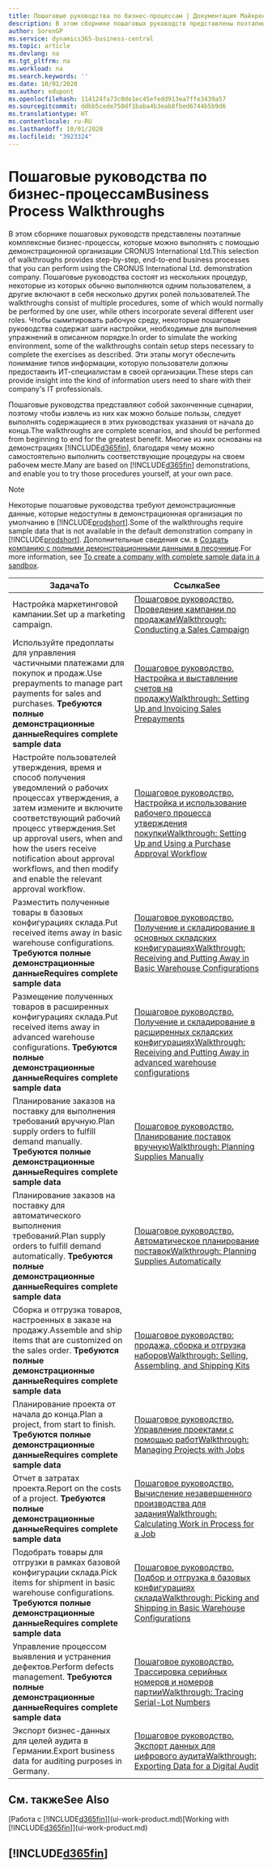 ```yaml
---
title: Пошаговые руководства по бизнес-процессам | Документация Майкрософт
description: В этом сборнике пошаговых руководств представлены поэтапные комплексные бизнес-процессы, которые можно выполнять с помощью демонстрационной организации CRONUS International Ltd.
author: SorenGP
ms.service: dynamics365-business-central
ms.topic: article
ms.devlang: na
ms.tgt_pltfrm: na
ms.workload: na
ms.search.keywords: ''
ms.date: 10/01/2020
ms.author: edupont
ms.openlocfilehash: 114124fa73c0de1ec45efedd913ea7ffe3439a57
ms.sourcegitcommit: ddbb5cede750df1baba4b3eab8fbed6744b5b9d6
ms.translationtype: HT
ms.contentlocale: ru-RU
ms.lasthandoff: 10/01/2020
ms.locfileid: "3923324"
---
```

# <a name="business-process-walkthroughs"></a><span data-ttu-id="2e8b8-103">Пошаговые руководства по бизнес-процессам</span><span class="sxs-lookup"><span data-stu-id="2e8b8-103">Business Process Walkthroughs</span></span>

<span data-ttu-id="2e8b8-104">В этом сборнике пошаговых руководств представлены поэтапные комплексные бизнес-процессы, которые можно выполнять с помощью демонстрационной организации CRONUS International Ltd.</span><span class="sxs-lookup"><span data-stu-id="2e8b8-104">This selection of walkthroughs provides step-by-step, end-to-end business processes that you can perform using the CRONUS International Ltd. demonstration company.</span></span> <span data-ttu-id="2e8b8-105">Пошаговые руководства состоят из нескольких процедур, некоторые из которых обычно выполняются одним пользователем, а другие включают в себя несколько других ролей пользователей.</span><span class="sxs-lookup"><span data-stu-id="2e8b8-105">The walkthroughs consist of multiple procedures, some of which would normally be performed by one user, while others incorporate several different user roles.</span></span> <span data-ttu-id="2e8b8-106">Чтобы сымитировать рабочую среду, некоторые пошаговые руководства содержат шаги настройки, необходимые для выполнения упражнений в описанном порядке.</span><span class="sxs-lookup"><span data-stu-id="2e8b8-106">In order to simulate the working environment, some of the walkthroughs contain setup steps necessary to complete the exercises as described.</span></span> <span data-ttu-id="2e8b8-107">Эти этапы могут обеспечить понимание типов информации, которую пользователи должны предоставить ИТ-специалистам в своей организации.</span><span class="sxs-lookup"><span data-stu-id="2e8b8-107">These steps can provide insight into the kind of information users need to share with their company's IT professionals.</span></span>  

 <span data-ttu-id="2e8b8-108">Пошаговые руководства представляют собой законченные сценарии, поэтому чтобы извлечь из них как можно больше пользы, следует выполнять содержащиеся в этих руководствах указания от начала до конца.</span><span class="sxs-lookup"><span data-stu-id="2e8b8-108">The walkthroughs are complete scenarios, and should be performed from beginning to end for the greatest benefit.</span></span> <span data-ttu-id="2e8b8-109">Многие из них основаны на демонстрациях [!INCLUDE[d365fin](includes/d365fin_md.md)], благодаря чему можно самостоятельно выполнить соответствующие процедуры на своем рабочем месте.</span><span class="sxs-lookup"><span data-stu-id="2e8b8-109">Many are based on [!INCLUDE[d365fin](includes/d365fin_md.md)] demonstrations, and enable you to try those procedures yourself, at your own pace.</span></span>  

> [!NOTE]
> <span data-ttu-id="2e8b8-110">Некоторые пошаговые руководства требуют демонстрационные данные, которые недоступны в демонстрационная организация по умолчанию в [!INCLUDE[prodshort](includes/prodshort.md)].</span><span class="sxs-lookup"><span data-stu-id="2e8b8-110">Some of the walkthroughs require sample data that is not available in the default demonstration company in [!INCLUDE[prodshort](includes/prodshort.md)].</span></span> <span data-ttu-id="2e8b8-111">Дополнительные сведения см. в [Создать компанию с полными демонстрационными данными в песочнице](across-how-create-sandbox-environment.md#to-create-a-company-with-complete-sample-data-in-a-sandbox).</span><span class="sxs-lookup"><span data-stu-id="2e8b8-111">For more information, see [To create a company with complete sample data in a sandbox](across-how-create-sandbox-environment.md#to-create-a-company-with-complete-sample-data-in-a-sandbox).</span></span>

|<span data-ttu-id="2e8b8-112">Задача</span><span class="sxs-lookup"><span data-stu-id="2e8b8-112">To</span></span>|<span data-ttu-id="2e8b8-113">Ссылка</span><span class="sxs-lookup"><span data-stu-id="2e8b8-113">See</span></span>|  
|--------|---------|  
|<span data-ttu-id="2e8b8-114">Настройка маркетинговой кампании.</span><span class="sxs-lookup"><span data-stu-id="2e8b8-114">Set up a marketing campaign.</span></span>|[<span data-ttu-id="2e8b8-115">Пошаговое руководство. Проведение кампании по продажам</span><span class="sxs-lookup"><span data-stu-id="2e8b8-115">Walkthrough: Conducting a Sales Campaign</span></span>](walkthrough-conducting-a-sales-campaign.md)|  
|<span data-ttu-id="2e8b8-116">Используйте предоплаты для управления частичными платежами для покупок и продаж.</span><span class="sxs-lookup"><span data-stu-id="2e8b8-116">Use prepayments to manage part payments for sales and purchases.</span></span> <span data-ttu-id="2e8b8-117">**Требуются полные демонстрационные данные**</span><span class="sxs-lookup"><span data-stu-id="2e8b8-117">**Requires complete sample data**</span></span> |[<span data-ttu-id="2e8b8-118">Пошаговое руководство. Настройка и выставление счетов на продажу</span><span class="sxs-lookup"><span data-stu-id="2e8b8-118">Walkthrough: Setting Up and Invoicing Sales Prepayments</span></span>](walkthrough-setting-up-and-invoicing-sales-prepayments.md)|  
|<span data-ttu-id="2e8b8-119">Настройте пользователей утверждения, время и способ получения уведомлений о рабочих процессах утверждения, а затем измените и включите соответствующий рабочий процесс утверждения.</span><span class="sxs-lookup"><span data-stu-id="2e8b8-119">Set up approval users, when and how the users receive notification about approval workflows, and then modify and enable the relevant approval workflow.</span></span>|[<span data-ttu-id="2e8b8-120">Пошаговое руководство. Настройка и использование рабочего процесса утверждения покупки</span><span class="sxs-lookup"><span data-stu-id="2e8b8-120">Walkthrough: Setting Up and Using a Purchase Approval Workflow</span></span>](walkthrough-setting-up-and-using-a-purchase-approval-workflow.md)|  
|<span data-ttu-id="2e8b8-121">Разместить полученные товары в базовых конфигурациях склада.</span><span class="sxs-lookup"><span data-stu-id="2e8b8-121">Put received items away in basic warehouse configurations.</span></span> <span data-ttu-id="2e8b8-122">**Требуются полные демонстрационные данные**</span><span class="sxs-lookup"><span data-stu-id="2e8b8-122">**Requires complete sample data**</span></span>|[<span data-ttu-id="2e8b8-123">Пошаговое руководство. Получение и складирование в основных складских конфигурациях</span><span class="sxs-lookup"><span data-stu-id="2e8b8-123">Walkthrough: Receiving and Putting Away in Basic Warehouse Configurations</span></span>](walkthrough-receiving-and-putting-away-in-basic-warehousing.md)|  
|<span data-ttu-id="2e8b8-124">Размещение полученных товаров в расширенных конфигурациях склада.</span><span class="sxs-lookup"><span data-stu-id="2e8b8-124">Put received items away in advanced warehouse configurations.</span></span> <span data-ttu-id="2e8b8-125">**Требуются полные демонстрационные данные**</span><span class="sxs-lookup"><span data-stu-id="2e8b8-125">**Requires complete sample data**</span></span>|[<span data-ttu-id="2e8b8-126">Пошаговое руководство. Получение и складирование в расширенных складских конфигурациях</span><span class="sxs-lookup"><span data-stu-id="2e8b8-126">Walkthrough: Receiving and Putting Away in advanced warehouse configurations</span></span>](walkthrough-receiving-and-putting-away-in-advanced-warehousing.md)|  
|<span data-ttu-id="2e8b8-127">Планирование заказов на поставку для выполнения требований вручную.</span><span class="sxs-lookup"><span data-stu-id="2e8b8-127">Plan supply orders to fulfill demand manually.</span></span> <span data-ttu-id="2e8b8-128">**Требуются полные демонстрационные данные**</span><span class="sxs-lookup"><span data-stu-id="2e8b8-128">**Requires complete sample data**</span></span>|[<span data-ttu-id="2e8b8-129">Пошаговое руководство. Планирование поставок вручную</span><span class="sxs-lookup"><span data-stu-id="2e8b8-129">Walkthrough: Planning Supplies Manually</span></span>](walkthrough-planning-supplies-manually.md)|  
|<span data-ttu-id="2e8b8-130">Планирование заказов на поставку для автоматического выполнения требований.</span><span class="sxs-lookup"><span data-stu-id="2e8b8-130">Plan supply orders to fulfill demand automatically.</span></span> <span data-ttu-id="2e8b8-131">**Требуются полные демонстрационные данные**</span><span class="sxs-lookup"><span data-stu-id="2e8b8-131">**Requires complete sample data**</span></span>|[<span data-ttu-id="2e8b8-132">Пошаговое руководство. Автоматическое планирование поставок</span><span class="sxs-lookup"><span data-stu-id="2e8b8-132">Walkthrough: Planning Supplies Automatically</span></span>](walkthrough-planning-supplies-automatically.md)|  
|<span data-ttu-id="2e8b8-133">Сборка и отгрузка товаров, настроенных в заказе на продажу.</span><span class="sxs-lookup"><span data-stu-id="2e8b8-133">Assemble and ship items that are customized on the sales order.</span></span> <span data-ttu-id="2e8b8-134">**Требуются полные демонстрационные данные**</span><span class="sxs-lookup"><span data-stu-id="2e8b8-134">**Requires complete sample data**</span></span>|[<span data-ttu-id="2e8b8-135">Пошаговое руководство: продажа, сборка и отгрузка наборов</span><span class="sxs-lookup"><span data-stu-id="2e8b8-135">Walkthrough: Selling, Assembling, and Shipping Kits</span></span>](walkthrough-selling-assembling-and-shipping-kits.md)|  
|<span data-ttu-id="2e8b8-136">Планирование проекта от начала до конца.</span><span class="sxs-lookup"><span data-stu-id="2e8b8-136">Plan a project, from start to finish.</span></span> <span data-ttu-id="2e8b8-137">**Требуются полные демонстрационные данные**</span><span class="sxs-lookup"><span data-stu-id="2e8b8-137">**Requires complete sample data**</span></span>|[<span data-ttu-id="2e8b8-138">Пошаговое руководство. Управление проектами с помощью работ</span><span class="sxs-lookup"><span data-stu-id="2e8b8-138">Walkthrough: Managing Projects with Jobs</span></span>](walkthrough-managing-projects-with-jobs.md)|  
|<span data-ttu-id="2e8b8-139">Отчет в затратах проекта.</span><span class="sxs-lookup"><span data-stu-id="2e8b8-139">Report on the costs of a project.</span></span> <span data-ttu-id="2e8b8-140">**Требуются полные демонстрационные данные**</span><span class="sxs-lookup"><span data-stu-id="2e8b8-140">**Requires complete sample data**</span></span>|[<span data-ttu-id="2e8b8-141">Пошаговое руководство. Вычисление незавершенного производства для задания</span><span class="sxs-lookup"><span data-stu-id="2e8b8-141">Walkthrough: Calculating Work in Process for a Job</span></span>](walkthrough-calculating-work-in-process-for-a-job.md)|  
|<span data-ttu-id="2e8b8-142">Подобрать товары для отгрузки в рамках базовой конфигурации склада.</span><span class="sxs-lookup"><span data-stu-id="2e8b8-142">Pick items for shipment in basic warehouse configurations.</span></span> <span data-ttu-id="2e8b8-143">**Требуются полные демонстрационные данные**</span><span class="sxs-lookup"><span data-stu-id="2e8b8-143">**Requires complete sample data**</span></span>|[<span data-ttu-id="2e8b8-144">Пошаговое руководство. Подбор и отгрузка в базовых конфигурациях склада</span><span class="sxs-lookup"><span data-stu-id="2e8b8-144">Walkthrough: Picking and Shipping in Basic Warehouse Configurations</span></span>](walkthrough-picking-and-shipping-in-basic-warehousing.md)|  
|<span data-ttu-id="2e8b8-145">Управление процессом выявления и устранения дефектов.</span><span class="sxs-lookup"><span data-stu-id="2e8b8-145">Perform defects management.</span></span> <span data-ttu-id="2e8b8-146">**Требуются полные демонстрационные данные**</span><span class="sxs-lookup"><span data-stu-id="2e8b8-146">**Requires complete sample data**</span></span>|[<span data-ttu-id="2e8b8-147">Пошаговое руководство. Трассировка серийных номеров и номеров партии</span><span class="sxs-lookup"><span data-stu-id="2e8b8-147">Walkthrough: Tracing Serial-Lot Numbers</span></span>](walkthrough-tracing-serial-lot-numbers.md)|
|<span data-ttu-id="2e8b8-148">Экспорт бизнес-данных для целей аудита в Германии.</span><span class="sxs-lookup"><span data-stu-id="2e8b8-148">Export business data for auditing purposes in Germany.</span></span>|[<span data-ttu-id="2e8b8-149">Пошаговое руководство. Экспорт данных для цифрового аудита</span><span class="sxs-lookup"><span data-stu-id="2e8b8-149">Walkthrough: Exporting Data for a Digital Audit</span></span>](LocalFunctionality/Germany/walkthrough-exporting-data-for-a-digital-audit.md)|

## <a name="see-also"></a><span data-ttu-id="2e8b8-150">См. также</span><span class="sxs-lookup"><span data-stu-id="2e8b8-150">See Also</span></span>

<span data-ttu-id="2e8b8-151">[Работа с [!INCLUDE[d365fin](includes/d365fin_md.md)]](ui-work-product.md)</span><span class="sxs-lookup"><span data-stu-id="2e8b8-151">[Working with [!INCLUDE[d365fin](includes/d365fin_md.md)]](ui-work-product.md)</span></span>  

## [!INCLUDE[d365fin](includes/free_trial_md.md)]  
